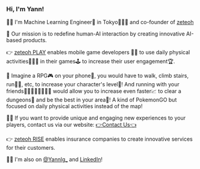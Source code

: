 ### Hi, I'm Yann!
🙇‍♂️ I'm Machine Learning Engineer🤖 in Tokyo🗼🇯🇵 and co-founder of [zeteoh](https://www.zeteoh.com)

💎 Our mission is to redefine human-AI interaction by creating innovative AI-based products. 

👉 [zeteoh PLAY](https://www.zeteoh.com/play) enables mobile game developers 👩‍💻 to use daily physical activities🚵🏼‍♂️ in their games🕹 to increase their user engagement🏆.
 
🤔 Imagine a RPG🎮 on your phone📲, you would have to walk, climb stairs, run🏃‍♀️, etc, to increase your character's level💪! And running with your friends🏃🏽‍♂️🏃🏽‍♂️🏃‍♀️ would allow you to increase even faster📈 to clear a dungeons🦑 and be the best in your area🌇! A kind of PokemonGO but focused on daily physical activities instead of the map!

👩‍💻 If you want to provide unique and engaging new experiences to your players, contact us via our website: [👉Contact Us👈](https://www.zeteoh.com/contact)

👉 [zeteoh RISE](https://www.zeteoh.com/rise) enables insurance companies to create innovative services for their customers.

🙋‍♂️ I'm also on [@Yannlg_](https://twitter.com/Yannlg_) and [LinkedIn](https://www.linkedin.com/in/yann-leguilly/)!
